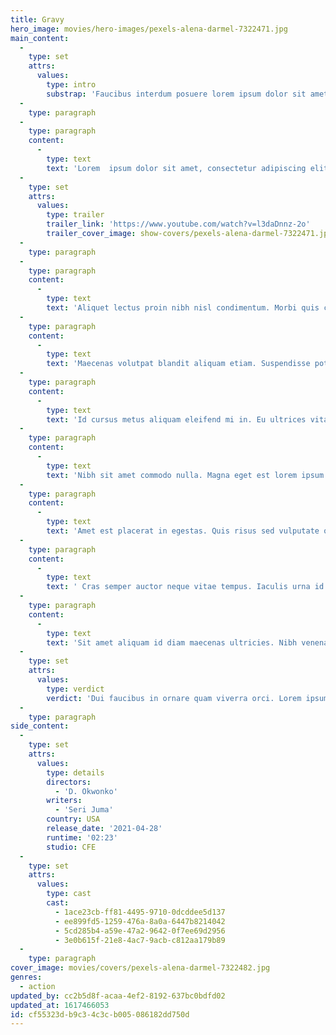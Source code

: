 ```yaml
---
title: Gravy
hero_image: movies/hero-images/pexels-alena-darmel-7322471.jpg
main_content:
  -
    type: set
    attrs:
      values:
        type: intro
        substrap: 'Faucibus interdum posuere lorem ipsum dolor sit amet. Eu ultrices  vitae auctor eu augue. Ullamcorper a lacus vestibulum sed arcu non odio. '
  -
    type: paragraph
  -
    type: paragraph
    content:
      -
        type: text
        text: 'Lorem  ipsum dolor sit amet, consectetur adipiscing elit, sed do eiusmod  tempor incididunt ut labore et dolore magna aliqua. Aenean sed  adipiscing diam donec adipiscing tristique risus. Dolor sit amet  consectetur adipiscing. Nec nam aliquam sem et. Nec feugiat in fermentum  posuere. Odio eu feugiat pretium nibh ipsum consequat nisl vel pretium.  Nibh tortor id aliquet lectus. Volutpat odio facilisis mauris sit.  Nulla at volutpat diam ut venenatis tellus in metus. Aliquam etiam erat  velit scelerisque in dictum non. Aliquam ultrices sagittis orci a  scelerisque purus. Tortor dignissim convallis aenean et tortor at. Nunc  mi ipsum faucibus vitae aliquet nec ullamcorper sit amet. Purus viverra  accumsan in nisl nisi scelerisque eu ultrices vitae.'
  -
    type: set
    attrs:
      values:
        type: trailer
        trailer_link: 'https://www.youtube.com/watch?v=l3daDnnz-2o'
        trailer_cover_image: show-covers/pexels-alena-darmel-7322471.jpg
  -
    type: paragraph
  -
    type: paragraph
    content:
      -
        type: text
        text: 'Aliquet lectus proin nibh nisl condimentum. Morbi quis commodo odio  aenean sed adipiscing diam donec adipiscing. Enim sed faucibus turpis in  eu mi bibendum neque egestas. Turpis egestas pretium aenean pharetra  magna ac placerat vestibulum. Eu non diam phasellus vestibulum lorem sed  risus ultricies tristique. Lectus quam id leo in vitae turpis massa  sed. Tincidunt arcu non sodales neque sodales ut etiam. Aliquet enim  tortor at auctor urna nunc id cursus metus. Magna fermentum iaculis eu  non diam phasellus. Porta lorem mollis aliquam ut porttitor leo a diam.  Arcu dictum varius duis at consectetur lorem donec massa sapien. Aliquam  nulla facilisi cras fermentum odio eu feugiat. Imperdiet nulla  malesuada pellentesque elit eget gravida cum sociis. Quis imperdiet  massa tincidunt nunc pulvinar.'
  -
    type: paragraph
    content:
      -
        type: text
        text: 'Maecenas volutpat blandit aliquam etiam. Suspendisse potenti nullam  ac tortor vitae purus faucibus ornare. Nibh tellus molestie nunc non  blandit massa. Enim nunc faucibus a pellentesque sit. Urna nunc id  cursus metus. Porttitor leo a diam sollicitudin tempor id. Turpis  egestas sed tempus urna et pharetra. Dignissim diam quis enim lobortis  scelerisque fermentum dui faucibus. Sit amet commodo nulla facilisi  nullam vehicula ipsum a arcu. Arcu cursus euismod quis viverra. Sagittis  purus sit amet volutpat consequat mauris nunc. At tempor commodo  ullamcorper a lacus.'
  -
    type: paragraph
    content:
      -
        type: text
        text: 'Id cursus metus aliquam eleifend mi in. Eu ultrices vitae auctor eu  augue ut lectus. Nascetur ridiculus mus mauris vitae ultricies leo  integer malesuada. Id velit ut tortor pretium viverra suspendisse  potenti nullam ac. Facilisis gravida neque convallis a cras semper  auctor neque vitae. Elementum tempus egestas sed sed risus pretium quam  vulputate. Nullam vehicula ipsum a arcu cursus vitae congue. Pulvinar  proin gravida hendrerit lectus a. Sed elementum tempus egestas sed sed  risus pretium quam. Ipsum faucibus vitae aliquet nec ullamcorper sit  amet. Mattis ullamcorper velit sed ullamcorper morbi. Fermentum iaculis  eu non diam phasellus vestibulum lorem sed. Facilisis mauris sit amet  massa vitae tortor condimentum lacinia quis. Eros in cursus turpis massa  tincidunt. Elit pellentesque habitant morbi tristique. Commodo sed  egestas egestas fringilla phasellus faucibus. In tellus integer feugiat  scelerisque varius morbi enim nunc faucibus.'
  -
    type: paragraph
    content:
      -
        type: text
        text: 'Nibh sit amet commodo nulla. Magna eget est lorem ipsum dolor sit  amet consectetur adipiscing. Feugiat nisl pretium fusce id. Tellus in  metus vulputate eu scelerisque felis imperdiet. Eget egestas purus  viverra accumsan in nisl. A pellentesque sit amet porttitor. Senectus et  netus et malesuada fames ac. Gravida arcu ac tortor dignissim  convallis. Integer feugiat scelerisque varius morbi enim nunc faucibus a  pellentesque. Aliquet sagittis id consectetur purus ut faucibus.  Posuere ac ut consequat semper viverra.'
  -
    type: paragraph
    content:
      -
        type: text
        text: 'Amet est placerat in egestas. Quis risus sed vulputate odio ut enim.  Euismod lacinia at quis risus sed vulputate odio. Cursus metus aliquam  eleifend mi. Tellus in hac habitasse platea dictumst. Mattis ullamcorper  velit sed ullamcorper. Lectus sit amet est placerat in egestas erat  imperdiet sed. Eleifend mi in nulla posuere sollicitudin. Convallis  convallis tellus id interdum velit laoreet id donec ultrices. Nulla  facilisi morbi tempus iaculis urna. Malesuada pellentesque elit eget  gravida cum. Ante metus dictum at tempor commodo ullamcorper. Neque  sodales ut etiam sit amet nisl purus in mollis. Vitae tempus quam  pellentesque nec nam aliquam sem. Iaculis nunc sed augue lacus viverra  vitae congue eu. Consectetur libero id faucibus nisl tincidunt eget.  Risus sed vulputate odio ut enim blandit volutpat maecenas volutpat.  Dolor sit amet consectetur adipiscing elit. Egestas purus viverra  accumsan in nisl nisi. In vitae turpis massa sed.'
  -
    type: paragraph
    content:
      -
        type: text
        text: ' Cras semper auctor neque vitae tempus. Iaculis urna id volutpat lacus  laoreet non curabitur gravida arcu. Nunc sed velit dignissim sodales ut  eu. Consectetur adipiscing elit duis tristique sollicitudin nibh sit.  Quam viverra orci sagittis eu volutpat odio facilisis mauris sit.  Sodales ut eu sem integer vitae justo. Ultricies lacus sed turpis  tincidunt id aliquet risus feugiat. Morbi enim nunc faucibus a  pellentesque sit amet porttitor. Ridiculus mus mauris vitae ultricies.  Ut consequat semper viverra nam libero.'
  -
    type: paragraph
    content:
      -
        type: text
        text: 'Sit amet aliquam id diam maecenas ultricies. Nibh venenatis  cras sed felis eget velit. Blandit cursus risus at ultrices. Egestas  congue quisque egestas diam in arcu cursus euismod quis. Aenean euismod  elementum nisi quis eleifend quam adipiscing vitae. Magna sit amet purus  gravida quis blandit turpis cursus in. Libero enim sed faucibus turpis  in eu. Pharetra sit amet aliquam id diam maecenas ultricies mi eget.  Egestas maecenas pharetra convallis posuere morbi leo urna. Pretium  aenean pharetra magna ac placerat. Vitae aliquet nec ullamcorper sit  amet risus nullam eget. Fermentum iaculis eu non diam phasellus  vestibulum lorem sed risus.'
  -
    type: set
    attrs:
      values:
        type: verdict
        verdict: 'Dui faucibus in ornare quam viverra orci. Lorem ipsum dolor sit amet  consectetur adipiscing. Pulvinar pellentesque habitant morbi tristique.  Risus feugiat in ante metus. Lectus arcu bibendum at varius vel pharetra  vel turpis.'
  -
    type: paragraph
side_content:
  -
    type: set
    attrs:
      values:
        type: details
        directors:
          - 'D. Okwonko'
        writers:
          - 'Seri Juma'
        country: USA
        release_date: '2021-04-28'
        runtime: '02:23'
        studio: CFE
  -
    type: set
    attrs:
      values:
        type: cast
        cast:
          - 1ace23cb-ff81-4495-9710-0dcddee5d137
          - ee899fd5-1259-476a-8a0a-6447b8214042
          - 5cd285b4-a59e-47a2-9642-0f7ee69d2956
          - 3e0b615f-21e8-4ac7-9acb-c812aa179b89
  -
    type: paragraph
cover_image: movies/covers/pexels-alena-darmel-7322482.jpg
genres:
  - action
updated_by: cc2b5d8f-acaa-4ef2-8192-637bc0bdfd02
updated_at: 1617466053
id: cf55323d-b9c3-4c3c-b005-086182dd750d
---
```

